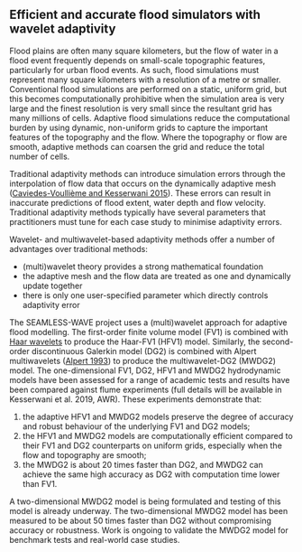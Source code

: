 ## Efficient and accurate flood simulators with wavelet adaptivity

Flood plains are often many square kilometers, but the flow of water in a flood event frequently depends on small-scale topographic features, particularly for urban flood events.  As such, flood simulations must represent many square kilometers with a resolution of a metre or smaller.  Conventional flood simulations are performed on a static, uniform grid, but this becomes computationally prohibitive when the simulation area is very large and the finest resolution is very small since the resultant grid has many millions of cells.  Adaptive flood simulations reduce the computational burden by using dynamic, non-uniform grids to capture the important features of the topography and the flow.  Where the topography or flow are smooth, adaptive methods can coarsen the grid and reduce the total number of cells.

Traditional adaptivity methods can introduce simulation errors through the interpolation of flow data that occurs on the dynamically adaptive mesh ([Caviedes-Voullième and Kesserwani 2015](https://doi.org/10.1016/j.advwatres.2015.09.016)).  These errors can result in inaccurate predictions of flood extent, water depth and flow velocity.  Traditional adaptivity methods typically have several parameters that practitioners must tune for each case study to minimise adaptivity errors.

Wavelet- and multiwavelet-based adaptivity methods offer a number of advantages over traditional methods:

* (multi)wavelet theory provides a strong mathematical foundation
* the adaptive mesh and the flow data are treated as one and dynamically update together
* there is only one user-specified parameter which directly controls adaptivity error

The SEAMLESS-WAVE project uses a (multi)wavelet approach for adaptive flood modelling.  The first-order finite volume model (FV1) is combined with [Haar wavelets](https://en.wikipedia.org/wiki/Haar_wavelet) to produce the Haar-FV1 (HFV1) model.  Similarly, the second-order discontinuous Galerkin model (DG2) is combined with Alpert multiwavelets ([Alpert 1993](https://doi.org/10.1137/0524016)) to produce the multiwavelet-DG2 (MWDG2) model.  The one-dimensional FV1, DG2, HFV1 and MWDG2 hydrodynamic models have been assessed for a range of academic tests and results have been compared against flume experiments (full details will be available in Kesserwani et al. 2019, AWR).  These experiments demonstrate that:

1. the adaptive HFV1 and MWDG2 models preserve the degree of accuracy and robust behaviour of the underlying FV1 and DG2 models;
2. the HFV1 and MWDG2 models are computationally efficient compared to their FV1 and DG2 counterparts on uniform grids, especially when the flow and topography are smooth;
3. the MWDG2 is about 20 times faster than DG2, and MWDG2 can achieve the same high accuracy as DG2 with computation time lower than FV1.

A two-dimensional MWDG2 model is being formulated and testing of this model is already underway.  The two-dimensional MWDG2 model has been measured to be about 50 times faster than DG2 without compromising accuracy or robustness.  Work is ongoing to validate the MWDG2 model for benchmark tests and real-world case studies.
